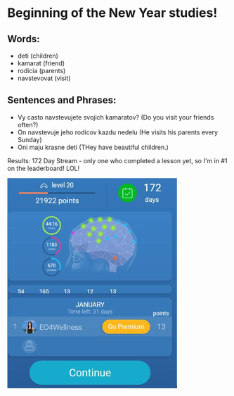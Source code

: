 # Beginning of the New Year studies! 


## Words:
* deti (children)
* kamarat (friend)
* rodicia (parents) 
* navstevovat (visit)


## Sentences and Phrases:
* Vy casto navstevujete svojich kamaratov? (Do you visit your friends often?)
* On navstevuje jeho rodicov kazdu nedelu (He visits his parents every Sunday)
* Oni maju krasne deti (THey have beautiful children.) 


Results:
172 Day Stream - only one who completed a lesson yet, so I'm in #1 on the leaderboard! LOL! 

![Results](https://github.com/EO4wellness/T-I-L/blob/main/polyglot/eslovaco/images/2021-01-01_start-at-number1.jpg)
